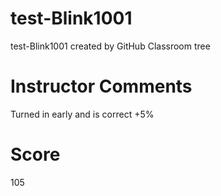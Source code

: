 # test-Blink1001
test-Blink1001 created by GitHub Classroom
tree
# Instructor Comments
Turned in early and is correct +5%
# Score
105
